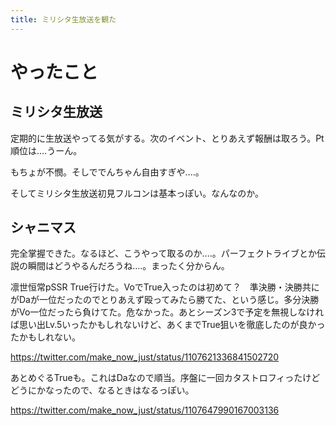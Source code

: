 ```yaml
---
title: ミリシタ生放送を観た
---
```


# やったこと

## ミリシタ生放送

定期的に生放送やってる気がする。次のイベント、とりあえず報酬は取ろう。Pt順位は‥‥うーん。

もちょが不憫。そしででんちゃん自由すぎや‥‥。

そしてミリシタ生放送初見フルコンは基本っぽい。なんなのか。

## シャニマス

完全掌握できた。なるほど、こうやって取るのか‥‥。パーフェクトライブとか伝説の瞬間はどうやるんだろうね‥‥。まったく分からん。

凛世恒常pSSR True行けた。VoでTrue入ったのは初めて？　準決勝・決勝共にがDaが一位だったのでとりあえず殴ってみたら勝てた、という感じ。多分決勝がVo一位だったら負けてた。危なかった。あとシーズン3で予定を無視しなければ思い出Lv.5いったかもしれないけど、あくまでTrue狙いを徹底したのが良かったかもしれない。

https://twitter.com/make_now_just/status/1107621336841502720

あとめぐるTrueも。これはDaなので順当。序盤に一回カタストロフィったけどどうにかなったので、なるときはなるっぽい。

https://twitter.com/make_now_just/status/1107647990167003136
